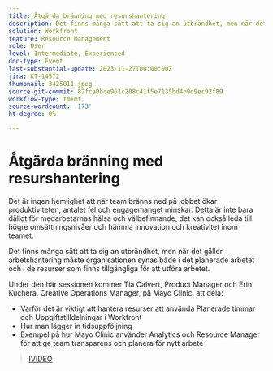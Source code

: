 ```yaml
---
title: Åtgärda bränning med resurshantering
description: Det finns många sätt att ta sig an utbrändhet, men när det gäller arbetshantering måste organisationen synas både i det planerade arbetet och i de resurser som finns tillgängliga för att utföra arbetet.
solution: Workfront
feature: Resource Management
role: User
level: Intermediate, Experienced
doc-type: Event
last-substantial-update: 2023-11-27T00:00:00Z
jira: KT-14572
thumbnail: 3425811.jpeg
source-git-commit: 82fca0bce961c208c41f5e7135bd4b9d9ec92f89
workflow-type: tm+mt
source-wordcount: '173'
ht-degree: 0%

---
```



# Åtgärda bränning med resurshantering

Det är ingen hemlighet att när team bränns ned på jobbet ökar produktiviteten, antalet fel och engagemanget minskar. Detta är inte bara dåligt för medarbetarnas hälsa och välbefinnande, det kan också leda till högre omsättningsnivåer och hämma innovation och kreativitet inom teamet.

Det finns många sätt att ta sig an utbrändhet, men när det gäller arbetshantering måste organisationen synas både i det planerade arbetet och i de resurser som finns tillgängliga för att utföra arbetet.

Under den här sessionen kommer Tia Calvert, Product Manager och Erin Kuchera, Creative Operations Manager, på Mayo Clinic, att dela:

* Varför det är viktigt att hantera resurser att använda Planerade timmar och Uppgiftstilldelningar i Workfront
* Hur man lägger in tidsuppföljning
* Exempel på hur Mayo Clinic använder Analytics och Resource Manager för att ge team transparens och planera för nytt arbete

>[!VIDEO](https://video.tv.adobe.com/v/3425811/?learn=on)
